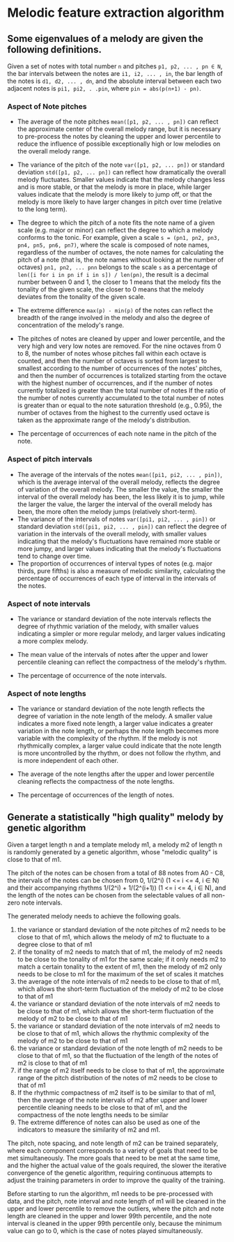 # Melodic feature extraction algorithm

## Some eigenvalues of a melody are given the following definitions.

Given a set of notes with total number `n` and pitches `p1, p2, ... , pn ∈ N`, the bar intervals between the notes are `i1, i2, ... , in`, the bar length of the notes is `d1, d2, ... , dn`, and the absolute interval between each two adjacent notes is `pi1, pi2, . .pin`, where `pin = abs(p(n+1) - pn)`.

### Aspect of Note pitches

* The average of the note pitches `mean([p1, p2, ... , pn])` can reflect the approximate center of the overall melody range, but it is necessary to pre-process the notes by cleaning the upper and lower percentile to reduce the influence of possible exceptionally high or low melodies on the overall melody range.

* The variance of the pitch of the note `var([p1, p2, ... pn])` or standard deviation `std([p1, p2, ... pn])` can reflect how dramatically the overall melody fluctuates. Smaller values indicate that the melody changes less and is more stable, or that the melody is more in place, while larger values indicate that the melody is more likely to jump off, or that the melody is more likely to have larger changes in pitch over time (relative to the long term).

* The degree to which the pitch of a note fits the note name of a given scale (e.g. major or minor) can reflect the degree to which a melody conforms to the tonic. For example, given a scale `s = (pn1, pn2, pn3, pn4, pn5, pn6, pn7)`, where the scale is composed of note names, regardless of the number of octaves, the note names for calculating the pitch of a note (that is, the note names without looking at the number of octaves) `pn1, pn2, ... pnn` belongs to the scale `s` as a percentage of `len([i for i in pn if i in s]) / len(pn)`, the result is a decimal number between 0 and 1, the closer to 1 means that the melody fits the tonality of the given scale, the closer to 0 means that the melody deviates from the tonality of the given scale.

* The extreme difference `max(p) - min(p)` of the notes can reflect the breadth of the range involved in the melody and also the degree of concentration of the melody's range.

* The pitches of notes are cleaned by upper and lower percentile, and the very high and very low notes are removed. For the nine octaves from 0 to 8, the number of notes whose pitches fall within each octave is counted, and then the number of octaves is sorted from largest to smallest according to the number of occurrences of the notes' pitches, and then the number of occurrences is totalized starting from the octave with the highest number of occurrences, and if the number of notes currently totalized is greater than the total number of notes If the ratio of the number of notes currently accumulated to the total number of notes is greater than or equal to the note saturation threshold (e.g., 0.95), the number of octaves from the highest to the currently used octave is taken as the approximate range of the melody's distribution.

* The percentage of occurrences of each note name in the pitch of the note.

### Aspect of pitch intervals

* The average of the intervals of the notes `mean([pi1, pi2, ... , pin])`, which is the average interval of the overall melody, reflects the degree of variation of the overall melody. The smaller the value, the smaller the interval of the overall melody has been, the less likely it is to jump, while the larger the value, the larger the interval of the overall melody has been, the more often the melody jumps (relatively short-term).
* The variance of the intervals of notes `var([pi1, pi2, ... , pin])` or standard deviation `std([pi1, pi2, ... , pin])` can reflect the degree of variation in the intervals of the overall melody, with smaller values indicating that the melody's fluctuations have remained more stable or more jumpy, and larger values indicating that the melody's fluctuations tend to change over time.
* The proportion of occurrences of interval types of notes (e.g. major thirds, pure fifths) is also a measure of melodic similarity, calculating the percentage of occurrences of each type of interval in the intervals of the notes.

### Aspect of note intervals

* The variance or standard deviation of the note intervals reflects the degree of rhythmic variation of the melody, with smaller values indicating a simpler or more regular melody, and larger values indicating a more complex melody.

* The mean value of the intervals of notes after the upper and lower percentile cleaning can reflect the compactness of the melody's rhythm.

* The percentage of occurrence of the note intervals.

### Aspect of note lengths

* The variance or standard deviation of the note length reflects the degree of variation in the note length of the melody. A smaller value indicates a more fixed note length, a larger value indicates a greater variation in the note length, or perhaps the note length becomes more variable with the complexity of the rhythm. If the melody is not rhythmically complex, a larger value could indicate that the note length is more uncontrolled by the rhythm, or does not follow the rhythm, and is more independent of each other.

* The average of the note lengths after the upper and lower percentile cleaning reflects the compactness of the note lengths.

* The percentage of occurrences of the length of notes.

## Generate a statistically "high quality" melody by genetic algorithm

Given a target length n and a template melody m1, a melody m2 of length n is randomly generated by a genetic algorithm, whose "melodic quality" is close to that of m1.

The pitch of the notes can be chosen from a total of 88 notes from A0 - C8, the intervals of the notes can be chosen from 0, 1/(2^i) (1 <= i <= 4, i ∈ N) and their accompanying rhythms 1/(2^i) + 1/(2^(i+1)) (1 <= i <= 4, i ∈ N), and the length of the notes can be chosen from the selectable values of all non-zero note intervals.

The generated melody needs to achieve the following goals.

1. the variance or standard deviation of the note pitches of m2 needs to be close to that of m1, which allows the melody of m2 to fluctuate to a degree close to that of m1
2. if the tonality of m2 needs to match that of m1, the melody of m2 needs to be close to the tonality of m1 for the same scale; if it only needs m2 to match a certain tonality to the extent of m1, then the melody of m2 only needs to be close to m1 for the maximum of the set of scales it matches
3. the average of the note intervals of m2 needs to be close to that of m1, which allows the short-term fluctuation of the melody of m2 to be close to that of m1
4. the variance or standard deviation of the note intervals of m2 needs to be close to that of m1, which allows the short-term fluctuation of the melody of m2 to be close to that of m1
5. the variance or standard deviation of the note intervals of m2 needs to be close to that of m1, which allows the rhythmic complexity of the melody of m2 to be close to that of m1
6. the variance or standard deviation of the note length of m2 needs to be close to that of m1, so that the fluctuation of the length of the notes of m2 is close to that of m1
7. if the range of m2 itself needs to be close to that of m1, the approximate range of the pitch distribution of the notes of m2 needs to be close to that of m1
8. If the rhythmic compactness of m2 itself is to be similar to that of m1, then the average of the note intervals of m2 after upper and lower percentile cleaning needs to be close to that of m1, and the compactness of the note lengths needs to be similar
9. The extreme difference of notes can also be used as one of the indicators to measure the similarity of m2 and m1.

The pitch, note spacing, and note length of m2 can be trained separately, where each component corresponds to a variety of goals that need to be met simultaneously. The more goals that need to be met at the same time, and the higher the actual value of the goals required, the slower the iterative convergence of the genetic algorithm, requiring continuous attempts to adjust the training parameters in order to improve the quality of the training.

Before starting to run the algorithm, m1 needs to be pre-processed with data, and the pitch, note interval and note length of m1 will be cleaned in the upper and lower percentile to remove the outliers, where the pitch and note length are cleaned in the upper and lower 99th percentile, and the note interval is cleaned in the upper 99th percentile only, because the minimum value can go to 0, which is the case of notes played simultaneously.
